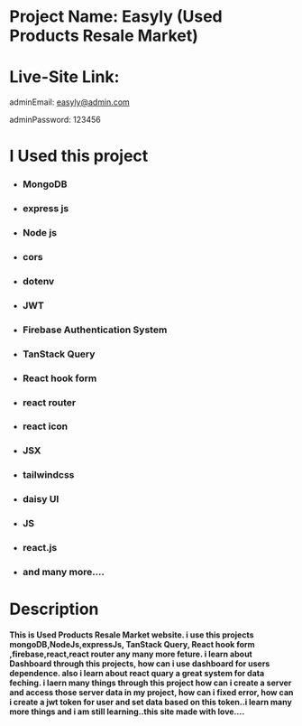 # Project Name: Easyly (Used Products Resale Market)

# Live-Site Link: 

adminEmail: easyly@admin.com

adminPassword: 123456



# I Used this project
* ### MongoDB
* ### express js
* ### Node js
* ### cors
* ### dotenv
* ### JWT
* ### Firebase Authentication System
* ### TanStack Query
* ### React hook form
* ### react router
* ### react icon
* ### JSX
* ### tailwindcss
* ### daisy UI
* ### JS
* ### react.js
* ### and many more....

# Description

#### This is  Used Products Resale Market website. i use this projects mongoDB,NodeJs,expressJs, TanStack Query, React hook form ,firebase,react,react router any many more feture. i learn about Dashboard through this projects, how can i use dashboard for users dependence. also i learn about react quary a great system for data feching. i laern many things through this project how can i create a server and access those server data in my project, how can i fixed error, how can i create a jwt token for user and set data based on this token..i learn many more things and i am still learning..this site made with love....
